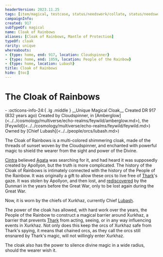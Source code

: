 ```yaml
---
headerVersion: 2023.11.25
tags: [item/magical, testcase, status/needswork/collate, status/needswork/notes, status/needswork/wip]
campaignInfo:
created: 917
subTypeOf: magical
name: Cloak of Rainbows
aliases: [Cloak of Rainbows, Mantle of Protection]
typeOf: cloak
rarity: unique
whereabouts:
- {type: home, end: 917, location: Cloudspinner}
- {type: home, end: 1059, location: People of the Rainbow}
- {type: home, location: Lubash}
title: Cloak of Rainbows
hide: [toc]
---
```


# The Cloak of Rainbows
<div class="grid cards ext-narrow-margin ext-one-column" markdown>
- :octicons-info-24:{ .lg .middle } __Unique Magical Cloak__  
   Created DR 917 (832 years ago)  
   Created by Cloudspinner, in [Amberglow](<../../cosmology/multiverse/echo-realms/feywild/amberglow.md>), the [Feywild](<../../cosmology/multiverse/echo-realms/feywild/feywild.md>)  
   Owned by [Chief Lubash](<../../people/orcs/lubash.md>)  
</div>




The Cloak of Rainbows is a multi-colored shimmering cloak, made of the threads of sunset woven by the Cloudspinner, and enchanted with powerful magic to shield the wearer from the sight and power of the Divine. 

[Cintra](<../../people/dunmari/cintra.md>) believed [Agata](<../../people/fey/agata.md>) was searching for it, and had heard it was supposedly created by Apollyon, but the truth is more complicated. The history of the Cloak of Rainbows is intimately connected with the history of the People of the Rainbow. It was originally a gift to allow these orcs to live free of [Thark](<../../cosmology/gods/embodied-gods/thark.md>)'s gaze. It was stolen by Apollyon, and then lost, and [rediscovered](<../../campaigns/dunmari-frontier/letters-notes-and-tales/letter-from-govir.md>) by the Dunmari in the years before the Great War, only to be lost again during the Great War. 

Now, it is worn by the chiefs of Xurkhaz, currently Chief [Lubash](<../../people/orcs/lubash.md>). 

The power of the cloak has allowed, with hard work over the years, the People of the Rainbow to construct a magical barrier around Xurkhaz, a barrier that prevents [Thark](<../../cosmology/gods/embodied-gods/thark.md>) from acting, seeing, or in any way influencing events in Xurkhaz. Not only does this keep the orcs of Xurkhaz safe from Thark's spying, it means that chained orcs, as they call the orcs still ensnared by Thark's magic, will not willingly enter Xurkhaz. 

The cloak also has the power to silence divine magic in a wide radius, should the wearer wish it. 







